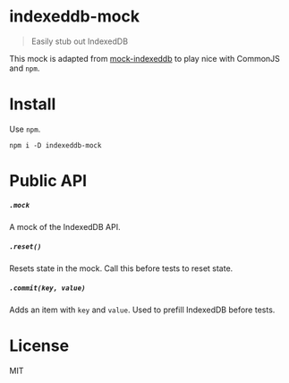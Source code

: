 # indexeddb-mock

> Easily stub out IndexedDB

This mock is adapted from [mock-indexeddb][1] to play nice with CommonJS and `npm`.

# Install

Use `npm`.

```shell
npm i -D indexeddb-mock
```

# Public API

##### `.mock`

A mock of the IndexedDB API.

##### `.reset()`

Resets state in the mock. Call this before tests to reset state.

##### `.commit(key, value)`

Adds an item with `key` and `value`. Used to prefill IndexedDB before tests.

# License

MIT

  [1]: https://github.com/szimmers/mock-indexeddb
